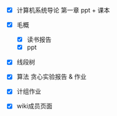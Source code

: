 - [x] 计算机系统导论 第一章 ppt + 课本
- [x] 毛概 
	- [x] 读书报告
	- [x] ppt
- [x] 线段树
- [x] 算法 贪心实验报告 & 作业
- [x] 计组作业
- [x] wiki成员页面

